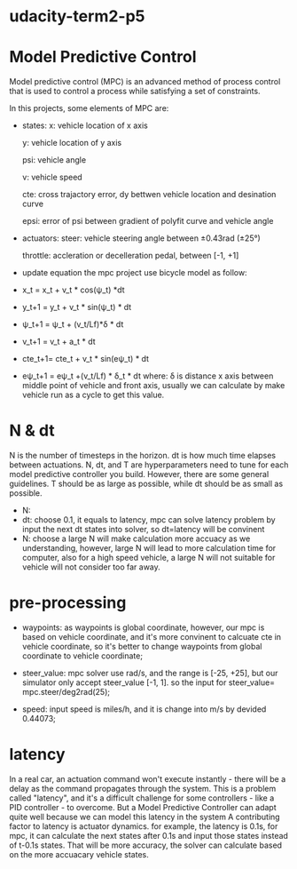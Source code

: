 # udacity-term2-p5

# Model Predictive Control
Model predictive control (MPC) is an advanced method of process control that is used to control a process while satisfying a set of constraints.

In this projects, some elements of MPC are:
- states: 
  x: vehicle location of x axis
  
  y: vehicle location of y axis
  
  psi: vehicle angle
  
  v: vehicle speed
  
  cte: cross trajactory error, dy bettwen vehicle location and desination curve
  
  epsi: error of psi between gradient of polyfit curve and vehicle angle

- actuators:
  steer: vehicle steering angle between ±0.43rad (±25°)
  
  throttle: accleration or decelleration pedal, between [-1, +1]
 
 - update equation
  the mpc project use bicycle model as follow:
  - x_t = x_t + v_t * cos(ψ_t) *dt
  - y_t+1 = y_t + v_t * sin(ψ_t) * dt
  - ψ_t+1 = ψ_t + (v_t/Lf)*δ * dt
  - v_t+1 = v_t + a_t * dt
  - cte_t+1= cte_t + v_t * sin(eψ_t) * dt
  - eψ_t+1 = eψ_t +(v_t/Lf) * δ_t * dt
  where: δ is distance x axis between middle point of vehicle and front axis, usually we can calculate by make vehicle run as a cycle to get this value.

# N & dt
N is the number of timesteps in the horizon. dt is how much time elapses between actuations.
N, dt, and T are hyperparameters need to tune for each model predictive controller you build. However, there are some general guidelines. T should be as large as possible, while dt should be as small as possible.
- N: 
- dt: choose 0.1, it equals to latency, mpc can solve latency problem by input the next dt states into solver, so dt=latency will be convinent
- N: choose a large N will make calculation more accuacy as we understanding, however, large N will lead to more calculation time for computer, also for a high speed vehicle, a large N will not suitable for vehicle will not consider too far away.

# pre-processing
- waypoints: as waypoints is global coordinate, however, our mpc is based on vehicle coordinate, and it's more convinent to calcuate cte in vehicle coordinate, so it's better to change waypoints from global coordinate to vehicle coordinate;

- steer_value: mpc solver use rad/s, and the range is [-25, +25], but our simulator only accept steer_value [-1, 1]. so the input for steer_value= mpc.steer/deg2rad(25);

- speed: input speed is miles/h, and it is change into m/s by devided 0.44073;

# latency
In a real car, an actuation command won't execute instantly - there will be a delay as the command propagates through the system.
This is a problem called "latency", and it's a difficult challenge for some controllers - like a PID controller - to overcome. But a Model Predictive Controller can adapt quite well because we can model this latency in the system
A contributing factor to latency is actuator dynamics. for example, the latency is 0.1s, for mpc, it can calculate the next states after 0.1s and input those states instead of t-0.1s states. That will be more accuracy, the solver can calculate based on the more accuacary vehicle states.


